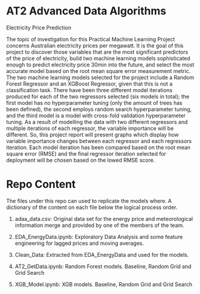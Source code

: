 # AT2 Advanced Data Algorithms
Electricity Price Prediction

The topic of investigation for this Practical Machine Learning Project concerns Australian electricity prices per megawatt. It is the goal of this project to discover those variables that are the most significant predictors of the price of electricity, build two machine learning models sophisticated enough to predict electricity price 30min into the future, and select the most accurate model based on the root mean square error measurement metric. The two machine learning models selected for the project include a Random Forest Regressor and an XGBoost Regressor, given that this is not a classification task. There have been three different model iterations produced for each of the two regressors selected (six models in total); the first model has no hyperparameter tuning (only the amount of trees has been defined), the second employs random search hyperparameter tuning, and the third model is a model with cross-fold validation hyperparameter tuning. As a result of modelling the data with two different regressors and multiple iterations of each regressor, the variable importance will be different. So, this project report will present graphs which display how variable importance changes between each regressor and each regressors iteration. Each model iteration has been compared based on the root mean square error (RMSE) and the final regressor iteration selected for deployment will be chosen based on the lowed RMSE score.

# Repo Content
The files under this repo can used to replicate the models where. A dictionary of the content on each file below the logical process order. 

1. adaa_data.csv: Original data set for the energy price and meteorological information merge and provided by one of the members of the team. 

2. EDA_EnergyData.ipynb: Exploratory Data Analysis and some feature engineering for lagged prices and moving averages.

3.  Clean_Data:  Extracted from EDA_EnergyData and used for the models.

4. AT2_GetData.ipynb: Random Forest models. Baseline, Random Grid and Grid Search

5. XGB_Model.ipynb: XGB models.  Baseline, Random Grid and Grid Search
